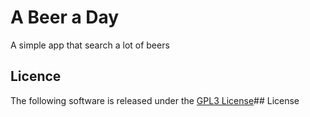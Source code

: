 # A Beer a Day 

A simple app that search a lot of  beers

## Licence

The following software is released under the [GPL3 License](https://github.com/GianniGM/goSearch/blob/master/LICENSE)## License 

